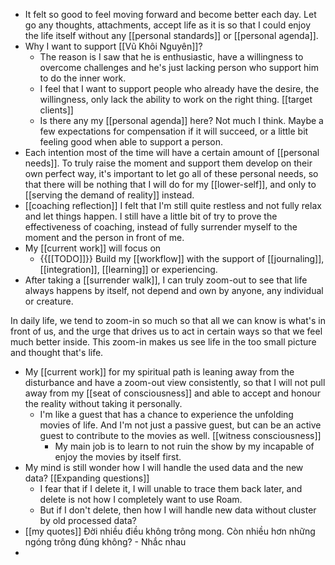 - It felt so good to feel moving forward and become better each day. Let go any thoughts, attachments, accept life as it is so that I could enjoy the life itself without any [[personal standards]] or [[personal agenda]]. 
- Why I want to support [[Vũ Khôi Nguyên]]?
    - The reason is I saw that he is enthusiastic, have a willingness to overcome challenges and he's just lacking person who support him to do the inner work.
    - I feel that I want to support people who already have the desire, the willingness, only lack the ability to work on the right thing. [[target clients]]
    - Is there any my [[personal agenda]] here? Not much I think. Maybe a few expectations for compensation if it will succeed, or a little bit feeling good when able to support a person.
- Each intention most of the time will have a certain amount of [[personal needs]]. To truly raise the moment and support them develop on their own perfect way, it's important to let go all of these personal needs, so that there will be nothing that I will do for my [[lower-self]], and only to [[serving the demand of reality]] instead.
- [[coaching reflection]] I felt that I'm still quite restless and not fully relax and let things happen. I still have a little bit of try to prove the effectiveness of coaching, instead of fully surrender myself to the moment and the person in front of me.
- My [[current work]] will focus on
    - {{[[TODO]]}} Build my [[workflow]] with the support of [[journaling]], [[integration]], [[learning]] or experiencing.
- After taking a [[surrender walk]], I can truly zoom-out to see that life always happens by itself, not depend and own by anyone, any individual or creature. 

In daily life, we tend to zoom-in so much so that all we can know is what's in front of us, and the urge that drives us to act in certain ways so that we feel much better inside. This zoom-in makes us see life in the too small picture and thought that's life.
- My [[current work]] for my spiritual path is leaning away from the disturbance and have a zoom-out view consistently, so that I will not pull away from my [[seat of consciousness]] and able to accept and honour the reality without taking it personally. 
    - I'm like a guest that has a chance to experience the unfolding movies of life. And I'm not just a passive guest, but can be an active guest to contribute to the movies as well. [[witness consciousness]]
        - My main job is to learn to not ruin the show by my incapable of enjoy the movies by itself first.
- My mind is still wonder how I will handle the used data and the new data? [[Expanding questions]]
    - I fear that if I delete it, I will unable to trace them back later, and delete is not how I completely want to use Roam.
    - But if I don't delete, then how I will handle new data without cluster by old processed data?
- [[my quotes]]
Đời nhiều điều không trông mong. 
Còn nhiều hơn những ngóng trông đúng không? - Nhắc nhau
- 
